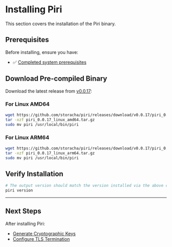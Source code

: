 # Installing Piri

This section covers the installation of the Piri binary.

## Prerequisites

Before installing, ensure you have:
- ✅ [Completed system prerequisites](./prerequisites.md)

## Download Pre-compiled Binary

Download the latest release from [v0.0.17](https://github.com/storacha/piri/releases/tag/v0.0.17):

### For Linux AMD64
```bash
wget https://github.com/storacha/piri/releases/download/v0.0.17/piri_0.0.17_linux_amd64.tar.gz
tar -xzf piri_0.0.17_linux_amd64.tar.gz
sudo mv piri /usr/local/bin/piri
```

### For Linux ARM64
```bash
wget https://github.com/storacha/piri/releases/download/v0.0.17/piri_0.0.17_linux_arm64.tar.gz
tar -xzf piri_0.0.17_linux_arm64.tar.gz
sudo mv piri /usr/local/bin/piri
```

## Verify Installation

```bash
# The output version should match the version installed via the above command
piri version
```

---

## Next Steps

After installing Piri:
- [Generate Cryptographic Keys](./key-generation.md)
- [Configure TLS Termination](./tls-termination.md)